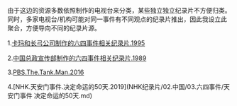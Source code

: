 由于这边的资源多数依照制作的电视台来分类，某些独立独立纪录片不方便归类。同时，多家电视台/机构可能对同一事件有不同观点的纪录片推出，因此我设立此聚合，方便导向不同的纪录片源。

1.[卡玛和长弓公司制作的六四事件相关纪录片.1995](/其他纪录片/六四事件/天安门.The.Gate.of.Heavenly.Peace.md)

2.[中国总政宣传部制作的六四事件相关纪录片.1989](/其他纪录片/六四事件/飘扬，共和国的旗帜——平息北京反革命暴乱纪实.md)

3.[PBS.The.Tank.Man.2016](/PBS纪录片/挡在坦克前的年轻人.The_Tank_Man.md)

4.[NHK.天安门事件.决定命运的50天.2019](NHK纪录片/02.中国/03.六四事件/天安门事件 决定命运的50天.md)